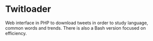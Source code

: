# Twitloader
Web interface in PHP to download tweets in order to study language, common words and trends. 
There is also a Bash version focused on efficiency. 
